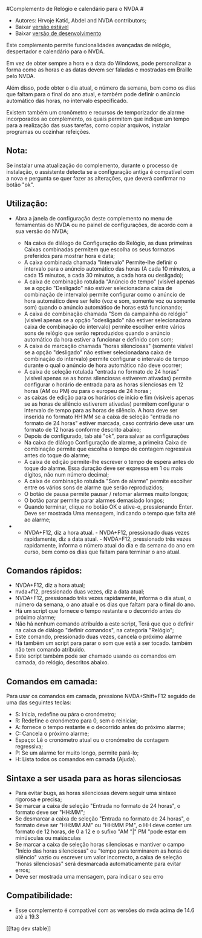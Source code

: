 #Complemento  de Relógio e calendário para o NVDA #

* Autores: Hrvoje Katić, Abdel and NVDA contributors;
* Baixar [versão estável][1]
* Baixar [versão de desenvolvimento][2]


Este complemento permite funcionalidades avançadas de relógio, despertador e
calendário para o NVDA.

Em vez de obter sempre a hora e a data do Windows, pode personalizar a forma
como as horas e as datas devem ser faladas e mostradas em Braille pelo NVDA.

Além disso, pode obter o dia atual, o número da semana, bem como os dias
que faltam para o final do ano atual, e também pode definir o anúncio
automático das horas, no intervalo especificado.

Existem também um cronômetro e recursos de temporizador de alarme
incorporados ao complemento, os quais permitem que indique um tempo para a
realização das suas tarefas, como copiar arquivos, instalar programas ou
cozinhar refeições.

## Nota:

Se instalar uma atualização do complemento, durante o processo de instalação, o
assistente detecta se a configuração antiga é compatível com a nova e
pergunta se quer fazer as alterações, que deverá confirmar no botão "ok".

## Utilização:

* Abra a janela de configuração deste complemento no menu de ferramentas do NVDA
  ou no painel de configurações, de acordo com a sua versão do NVDA;

    * Na caixa de diálogo de Configuração do Relógio, as duas primeiras
      Caixas combinadas permitem que escolha os seus formatos preferidos
      para mostrar hora e data;
    * A caixa combinada chamada "Intervalo" Permite-lhe definir o intervalo
      para o anúncio automático das horas (A cada 10 minutos, a cada 15
      minutos, a cada 30 minutos, a cada hora ou desligado);
    * A caixa de combinação rotulada "Anúncio de tempo" (visível apenas se a
      opção "Desligado" não estiver selecionadana caixa de combinação de
      intervalo) permite configurar como o anúncio de hora automático deve
      ser feito (voz e som, somente voz ou somente som) quando o anúncio
      automático de horas está  funcionando;
    * A caixa de combinação chamada "Som da campainha do relógio" (visível
      apenas se a opção "odesligado" não estiver selecionadana caixa de
      combinação do intervalo) permite escolher entre vários sons de relógio
      que serão reproduzidos quando o anúncio automático da hora estiver a
      funcionar e definido com som;
    * A caixa de marcação chamada "horas silenciosas" (somente visível se a
      opção "desligado" não estiver selecionadana caixa de combinação do
      intervalo) permite configurar o intervalo de tempo durante o qual o
      anúncio de hora automático não deve ocorrer;
    * A caixa de seleção rotulada "entrada no formato de 24 horas" (visível
      apenas se as horas silenciosas estiverem ativadas) permite configurar
      o horário de entrada para as horas silenciosas em 12 horas (AM ou PM)
      ou para o europeu de 24 horas ;
    * as caixas de edição para os horários de início e fim (visíveis apenas
      se as horas de silêncio estiverem ativadas) permitem configurar o
      intervalo de tempo para as horas de silêncio. A hora deve ser inserida
      no formato HH:MM se a caixa de seleção "entrada no formato de 24
      horas" estiver marcada, caso contrário deve usar um formato de 12
      horas conforme descrito abaixo;
    * Depois de configurado, tab até "ok", para salvar as configurações
    * Na caixa de diálogo Configuração de alarme, a primeira Caixa de
      combinação permite que escolha o tempo de contagem regressiva antes do
      toque do alarme;
    * A caixa de edição permite-lhe escrever o tempo de espera antes do
      toque do alarme. Essa duração deve ser expressa em 1 ou mais dígitos,
      não num número decimal;
    * A caixa de combinação rotulada "Som de alarme" permite escolher entre
      os vários sons de alarme que serão reproduzidos;
    * O botão de pausa permite pausar / retomar alarmes muito longos;
    * O botão parar permite parar alarmes demasiado longos;
    * Quando terminar, clique no botão OK e ative-o, pressionando
      Enter. Deve ser mostrada Uma mensagem, indicando o tempo que falta até
      ao alarme; 

* - NVDA+F12, diz a hora atual. - NVDA+F12, pressionado duas vezes
  rapidamente, diz a data atual. - NVDA+F12, pressionado três vezes
  rapidamente, informa o número atual do dia e da semana do ano em curso,
  bem como os dias que faltam para terminar o ano atual.

## Comandos rápidos:

* NVDA+F12, diz a hora atual;
* nvda+f12, pressionado duas vezes, diz a data atual;
* NVDA+F12, pressionado três vezes rapidamente, informa o dia atual, o
  número da semana, o ano atual e os dias que faltam para o final do ano.
* Há um script que fornece o tempo restante e o decorrido antes do próximo
  alarme;
* Não há nenhum comando atribuído a este script, Terá que que o definir na
  caixa de diálogo "definir comandos", na categoria "Relógio";
* Este comando, pressionado duas vezes, cancela o próximo alarme
* Há também um script para parar o som que está a ser tocado. também não tem
  comando atribuído.
* Este script também pode ser chamado usando os comandos em camada, do
  relógio, descritos abaixo.

## Comandos em camada:

Para usar os comandos em camada, pressione NVDA+Shift+F12 seguido de uma das
seguintes teclas:

* S: Inicia, redefine ou pára o cronómetro;
* R: Redefine o cronómetro para 0, sem o reiniciar;
* A: fornece o tempo restante e o decorrido antes do próximo alarme;
* C: Cancela o próximo alarme;
* Espaço: Lê o cronómetro atual ou o cronómetro de contagem regressiva;
* P: Se um alarme for muito longo, permite pará-lo;
* H: Lista todos os comandos em camada (Ajuda).

## Sintaxe a ser usada para as horas silenciosas

* Para evitar bugs, as horas silenciosas devem seguir uma sintaxe rigorosa e
  precisa;
* Se marcar a caixa de seleção "Entrada no formato de 24 horas", o formato
  deve ser "HH:MM";
* Se desmarcar a caixa de seleção "Entrada no formato de 24 horas", o
  formato deve ser "HH:MM AM" ou "HH:MM PM", o HH deve conter um formato de
  12 horas, de 0 a 12 e o sufixo "AM "|" PM "pode estar em minúsculas ou
  maiúsculas
* Se marcar a caixa de seleção horas silenciosas e mantiver o campo "Início
  das horas silenciosas" ou "tempo para terminarem as horas de silêncio"
  vazio ou escrever um valor incorrecto, a caixa de seleção "horas
  silenciosas" será desmarcada automaticamente para evitar erros;
* Deve ser mostrada uma mensagem, para indicar o seu erro

## Compatibilidade:

* Esse complemento é compatível com as versões  do nvda acima de 14.6 até a 19.3




[[!tag dev stable]]

[1]: https://addons.nvda-project.org/files/get.php?file=cac

[2]: https://addons.nvda-project.org/files/get.php?file=cac-dev


